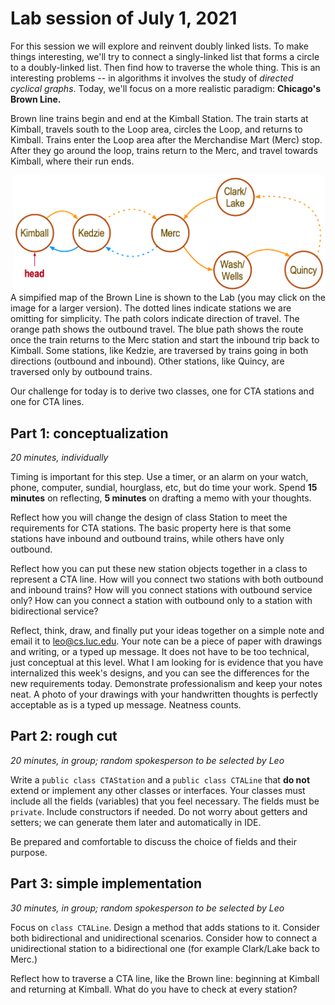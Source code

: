 # Lab session of July 1, 2021

For this session we will explore and reinvent doubly linked lists. To make 
things interesting, we'll try to connect a singly-linked list that forms a 
circle to a doubly-linked list. Then find how to traverse the whole thing. 
This is an interesting problems -- in algorithms it involves the study of 
_directed cyclical graphs_. Today, we'll focus on a more realistic paradigm: 
**Chicago's  Brown Line.**

Brown line trains begin and end at the Kimball Station. The train starts at 
Kimball, travels south to the Loop area, circles the Loop, and returns to 
Kimball. Trains enter the Loop area after the Merchandise Mart (Merc) stop. 
After 
they go around the loop, trains return to the Merc, and travel towards 
Kimball, where their run ends.

<img src="BrownLine.png" alt="drawing" width="500" align="right" />
A simpified map of the Brown Line is shown to the Lab (you may click on the 
image for a larger version). 
The dotted lines 
indicate stations we are omitting for simplicity. The path colors indicate 
direction of travel. The orange path shows the outbound travel. The blue 
path shows the route once the train returns to the Merc station and start 
the inbound trip back to Kimball. Some stations, like Kedzie, are traversed by 
trains 
going in both directions (outbound and inbound). Other stations, like Quincy,
are traversed only by outbound trains. <br/>

Our challenge for today is to derive two classes, one for CTA stations and 
one for CTA lines.

## Part 1: conceptualization
_20 minutes, individually_

Timing is important for this step. Use a timer, or an alarm on your watch, 
phone, computer, sundial, hourglass, etc, but do time your work. Spend **15 
minutes** on reflecting, **5 minutes** on drafting a memo with your thoughts.

Reflect how you will change the design of class Station to meet the 
requirements for CTA stations. The basic property here is that some 
stations have inbound and outbound trains, while others have only outbound.

Reflect how you can put these new station objects together in a class to 
represent a CTA line. How will you connect two stations with both outbound 
and inbound trains? How will you connect stations with outbound service only?
How can you connect a station with outbound only to a station with 
bidirectional service?

Reflect, think, draw, and finally put your ideas together on a simple note 
and email it to leo@cs.luc.edu. Your note can be a piece of paper with 
drawings and writing, or a typed up message. It does not have to be too 
technical, just conceptual at this level. What I am looking for is evidence 
that you have internalized this week's designs, and you can see the 
differences for the new requirements today. Demonstrate professionalism and 
keep your notes neat. A photo of your drawings with your handwritten thoughts 
is perfectly acceptable as is a typed up message. Neatness counts.

## Part 2: rough cut
_20 minutes, in group; random spokesperson to be selected by Leo_

Write a `public class CTAStation` and a `public class CTALine` that **do not** 
extend or implement any other classes or interfaces. Your classes must 
include all the fields (variables) that you feel necessary. The fields must 
be `private`. Include constructors if needed. Do not worry about getters and 
setters; we can generate them later and automatically in IDE.

Be 
prepared and 
comfortable to 
discuss the 
choice of 
fields 
and their purpose. 

## Part 3: simple implementation
_30 minutes, in group; random spokesperson to be selected by Leo_

Focus on `class CTALine`. Design a method that adds stations to it. Consider 
both bidirectional and unidirectional scenarios. Consider how to connect a 
unidirectional station to a bidirectional one (for example Clark/Lake back 
to Merc.)

Reflect how to traverse a CTA line, like the Brown line: beginning at 
Kimball and returning at Kimball. What do you have to check at every station?


